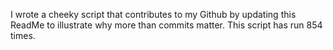 I wrote a cheeky script that contributes to my Github by updating this ReadMe to illustrate why more than commits matter. This script has run 854 times.